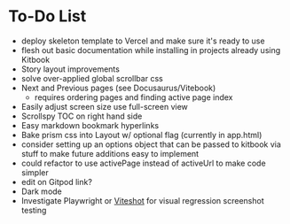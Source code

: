 # To-Do List

- deploy skeleton template to Vercel and make sure it's ready to use
- flesh out basic documentation while installing in projects already using Kitbook
- Story layout improvements
- solve over-applied global scrollbar css
- Next and Previous pages (see Docusaurus/Vitebook)
  - requires ordering pages and finding active page index
- Easily adjust screen size use full-screen view
- Scrollspy TOC on right hand side
- Easy markdown bookmark hyperlinks
- Bake prism css into Layout w/ optional flag (currently in app.html)
- consider setting up an options object that can be passed to kitbook via stuff to make future additions easy to implement
- could refactor to use activePage instead of activeUrl to make code simpler
- edit on Gitpod link?
- Dark mode
- Investigate Playwright or [Viteshot](https://viteshot.com/) for visual regression screenshot testing
